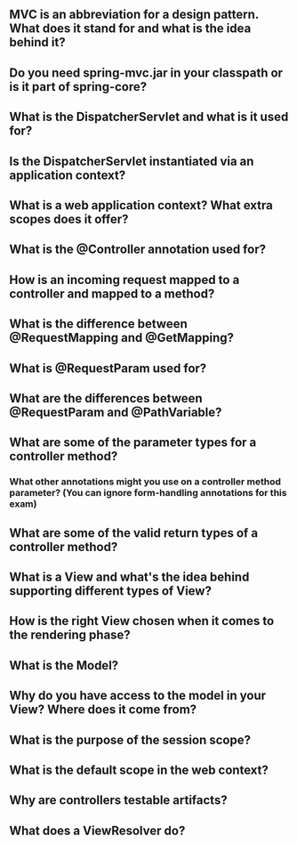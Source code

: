 ## MVC is an abbreviation for a design pattern. What does it stand for and what is the idea behind it?
## Do you need spring-mvc.jar in your classpath or is it part of spring-core?
## What is the DispatcherServlet and what is it used for?
## Is the DispatcherServlet instantiated via an application context?
## What is a web application context? What extra scopes does it offer?
## What is the @Controller annotation used for?
## How is an incoming request mapped to a controller and mapped to a method?
## What is the difference between @RequestMapping and @GetMapping?
## What is @RequestParam used for?
## What are the differences between @RequestParam and @PathVariable?
## What are some of the parameter types for a controller method?
### What other annotations might you use on a controller method parameter? (You can ignore form-handling annotations for this exam)
## What are some of the valid return types of a controller method?
## What is a View and what's the idea behind supporting different types of View?
## How is the right View chosen when it comes to the rendering phase?
## What is the Model?
## Why do you have access to the model in your View? Where does it come from?
## What is the purpose of the session scope?
## What is the default scope in the web context?
## Why are controllers testable artifacts?
## What does a ViewResolver do?